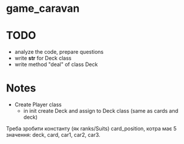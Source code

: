 # game_caravan




# TODO
- analyze the code, prepare questions
- write __str__ for Deck class
- write method "deal" of class Deck


# Notes
- Create Player class
  - in init create Deck and assign to Deck class (same as cards and deck)

Треба зробити константу (як ranks/Suits) card_position, котра має 5 значення: deck, card, car1, car2, car3.